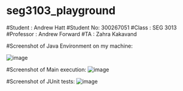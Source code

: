 # seg3103_playground
#Student : Andrew Hatt
#Student No: 300267051
#Class : SEG 3013
#Professor : Andrew Forward
#TA : Zahra Kakavand

#Screenshot of Java Environment on my machine:

![image](https://user-images.githubusercontent.com/43865276/118867312-f048f480-b8b0-11eb-8916-6162ab329df9.png)


#Screenshot of Main execution:
![image](https://user-images.githubusercontent.com/43865276/118869726-c04f2080-b8b3-11eb-89d5-22c843c22f0a.png)


#Screenshot of JUnit tests:
![image](https://user-images.githubusercontent.com/43865276/118869902-f8566380-b8b3-11eb-97db-cb73fa95cda4.png)




